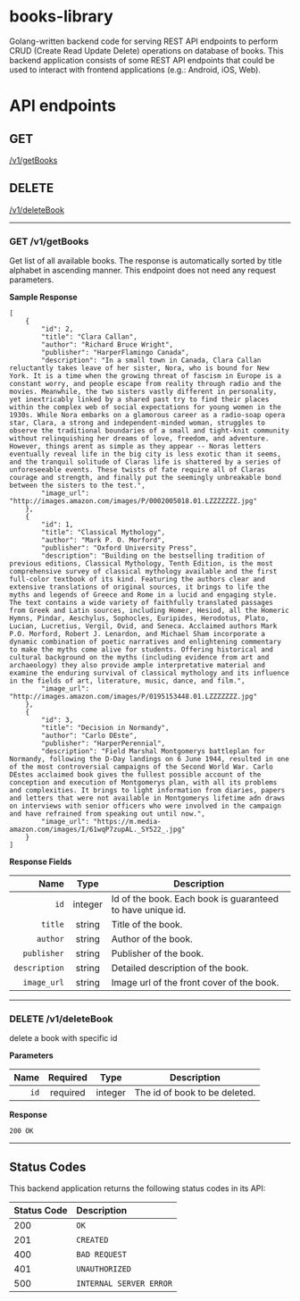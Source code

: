 # books-library
Golang-written backend code for serving REST API endpoints to perform CRUD (Create Read Update Delete) operations on database of books.
This backend application consists of some REST API endpoints that could be used to interact with frontend applications (e.g.: Android, iOS, Web).

# API endpoints

## GET
[/v1/getBooks](#get-getBooks) <br/>

## DELETE
[/v1/deleteBook](#delete-deleteBook) <br/>



___

### GET /v1/getBooks
Get list of all available books.
The response is automatically sorted by title alphabet in ascending manner.
This endpoint does not need any request parameters.

**Sample Response**

```
[
    {
        "id": 2,
        "title": "Clara Callan",
        "author": "Richard Bruce Wright",
        "publisher": "HarperFlamingo Canada",
        "description": "In a small town in Canada, Clara Callan reluctantly takes leave of her sister, Nora, who is bound for New York. It is a time when the growing threat of fascism in Europe is a constant worry, and people escape from reality through radio and the movies. Meanwhile, the two sisters vastly different in personality, yet inextricably linked by a shared past try to find their places within the complex web of social expectations for young women in the 1930s. While Nora embarks on a glamorous career as a radio-soap opera star, Clara, a strong and independent-minded woman, struggles to observe the traditional boundaries of a small and tight-knit community without relinquishing her dreams of love, freedom, and adventure. However, things arent as simple as they appear -- Noras letters eventually reveal life in the big city is less exotic than it seems, and the tranquil solitude of Claras life is shattered by a series of unforeseeable events. These twists of fate require all of Claras courage and strength, and finally put the seemingly unbreakable bond between the sisters to the test.",
        "image_url": "http://images.amazon.com/images/P/0002005018.01.LZZZZZZZ.jpg"
    },
    {
        "id": 1,
        "title": "Classical Mythology",
        "author": "Mark P. O. Morford",
        "publisher": "Oxford University Press",
        "description": "Building on the bestselling tradition of previous editions, Classical Mythology, Tenth Edition, is the most comprehensive survey of classical mythology available and the first full-color textbook of its kind. Featuring the authors clear and extensive translations of original sources, it brings to life the myths and legends of Greece and Rome in a lucid and engaging style. The text contains a wide variety of faithfully translated passages from Greek and Latin sources, including Homer, Hesiod, all the Homeric Hymns, Pindar, Aeschylus, Sophocles, Euripides, Herodotus, Plato, Lucian, Lucretius, Vergil, Ovid, and Seneca. Acclaimed authors Mark P.O. Morford, Robert J. Lenardon, and Michael Sham incorporate a dynamic combination of poetic narratives and enlightening commentary to make the myths come alive for students. Offering historical and cultural background on the myths (including evidence from art and archaeology) they also provide ample interpretative material and examine the enduring survival of classical mythology and its influence in the fields of art, literature, music, dance, and film.",
        "image_url": "http://images.amazon.com/images/P/0195153448.01.LZZZZZZZ.jpg"
    },
    {
        "id": 3,
        "title": "Decision in Normandy",
        "author": "Carlo DEste",
        "publisher": "HarperPerennial",
        "description": "Field Marshal Montgomerys battleplan for Normandy, following the D-Day landings on 6 June 1944, resulted in one of the most controversial campaigns of the Second World War. Carlo DEstes acclaimed book gives the fullest possible account of the conception and execution of Montgomerys plan, with all its problems and complexities. It brings to light information from diaries, papers and letters that were not available in Montgomerys lifetime adn draws on interviews with senior officers who were involved in the campaign and have refrained from speaking out until now.",
        "image_url": "https://m.media-amazon.com/images/I/61wqP7zupAL._SY522_.jpg"
    }
]
```

**Response Fields**

|          Name |  Type   | Description                                                                                                                                                           |
| -------------:|:-------:| --------------------------------------------------------------------------------------------------------------------------------------------------------------------- |
|     `id` | integer  | Id of the book. Each book is guaranteed to have unique id.                                                                  |
|     `title` | string  | Title of the book.                                                                 |
|     `author` | string  | Author of the book.                                                             |
|     `publisher` | string  | Publisher of the book.                                                         |
|     `description` | string  | Detailed description of the book.                                                         |
|     `image_url` | string  | Image url of the front cover of the book.                                                         |

___

### DELETE /v1/deleteBook
delete a book with specific id

**Parameters**

|          Name | Required |  Type   | Description                                                                                                                                                           |
| -------------:|:--------:|:-------:| --------------------------------------------------------------------------------------------------------------------------------------------------------------------- |
|     `id` | required | integer  | The id of book to be deleted.                                                                     |

**Response**

```
200 OK
```
___

## Status Codes

This backend application returns the following status codes in its API:

| Status Code | Description |
| :--- | :--- |
| 200 | `OK` |
| 201 | `CREATED` |
| 400 | `BAD REQUEST` |
| 401 | `UNAUTHORIZED` |
| 500 | `INTERNAL SERVER ERROR` |
